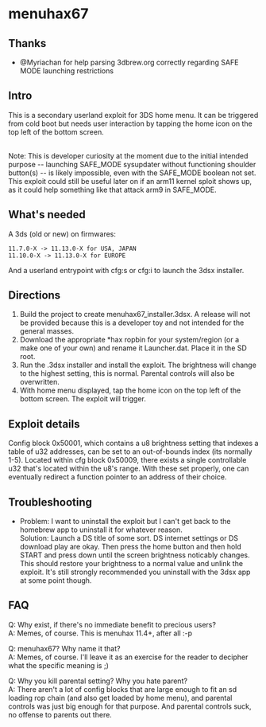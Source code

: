 # menuhax67

## Thanks 
- @Myriachan for help parsing 3dbrew.org correctly regarding SAFE MODE launching restrictions

## Intro

This is a secondary userland exploit for 3DS home menu. It can be triggered from cold boot but needs user interaction by tapping the home icon on the top left of the bottom screen.<br><br>

Note: This is developer curiosity at the moment due to the initial intended purpose -- launching SAFE_MODE sysupdater without functioning shoulder button(s) -- is likely impossible, even with the SAFE_MODE boolean not set. This exploit could still be useful later on if an arm11 kernel sploit shows up, as it could help something like that attack arm9 in SAFE_MODE.

## What's needed

A 3ds (old or new) on firmwares:<br>
```
11.7.0-X -> 11.13.0-X for USA, JAPAN
11.10.0-X -> 11.13.0-X for EUROPE
```
And a userland entrypoint with cfg:s or cfg:i to launch the 3dsx installer.

## Directions 

1) Build the project to create menuhax67_installer.3dsx. A release will not be provided because this is a developer toy and not intended for the general masses.
2) Download the appropriate *hax ropbin for your system/region (or a make one of your own) and rename it Launcher.dat. Place it in the SD root.
3) Run the .3dsx installer and install the exploit. The brightness will change to the highest setting, this is normal. Parental controls will also be overwritten.
4) With home menu displayed, tap the home icon on the top left of the bottom screen. The exploit will trigger.

## Exploit details

Config block 0x50001, which contains a u8 brightness setting that indexes a table of u32 addresses, can be set to an out-of-bounds index (its normally 1-5). Located within cfg block 0x50009, there exists a single controllable u32 that's located within the u8's range. With these set properly, one can eventually redirect a function pointer to an address of their choice.

## Troubleshooting

- Problem: I want to uninstall the exploit but I can't get back to the homebrew app to uninstall it for whatever reason.<br>
Solution: Launch a DS title of some sort. DS internet settings or DS download play are okay. Then press the home button and then hold START and press down until the screen brightness noticably changes. This should restore your brightness to a normal value and unlink the exploit. It's still strongly recommended you uninstall with the 3dsx app at some point though.

## FAQ
Q: Why exist, if there's no immediate benefit to precious users?<br>
A: Memes, of course. This is menuhax 11.4+, after all :-p

Q: menuhax67? Why name it that?<br>
A: Memes, of course. I'll leave it as an exercise for the reader to decipher what the specific meaning is ;)

Q: Why you kill parental setting? Why you hate parent?<br>
A: There aren't a lot of config blocks that are large enough to fit an sd loading rop chain (and also get loaded by home menu), and parental controls was just big enough for that purpose. And parental controls suck, no offense to parents out there.